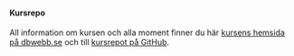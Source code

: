 #### Kursrepo

All information om kursen och alla moment finner du här [kursens hemsida på dbwebb.se](https://dbwebb.se/kurser/ramverk1-v2)
och till [kursrepot på GitHub](https://github.com/dbwebb-se/ramverk1).
